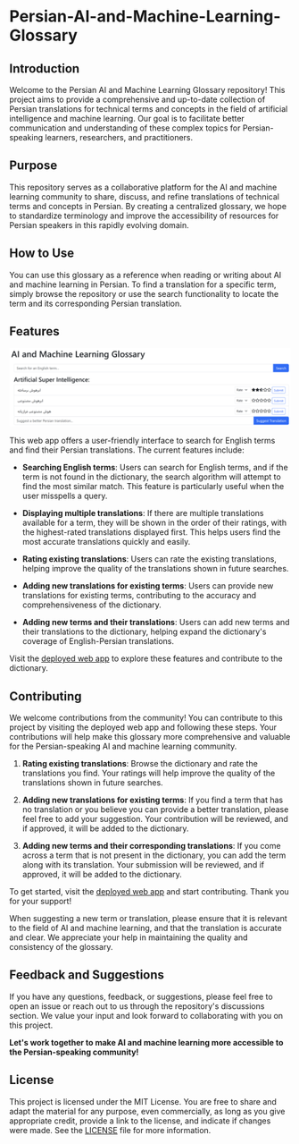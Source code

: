 # Persian-AI-and-Machine-Learning-Glossary

## Introduction

Welcome to the Persian AI and Machine Learning Glossary repository! This project aims to provide a comprehensive and up-to-date collection of Persian translations for technical terms and concepts in the field of artificial intelligence and machine learning. Our goal is to facilitate better communication and understanding of these complex topics for Persian-speaking learners, researchers, and practitioners.

## Purpose

This repository serves as a collaborative platform for the AI and machine learning community to share, discuss, and refine translations of technical terms and concepts in Persian. By creating a centralized glossary, we hope to standardize terminology and improve the accessibility of resources for Persian speakers in this rapidly evolving domain.

## How to Use

You can use this glossary as a reference when reading or writing about AI and machine learning in Persian. To find a translation for a specific term, simply browse the repository or use the search functionality to locate the term and its corresponding Persian translation.

## Features

![Screenshot](images/Screenshot.png)

This web app offers a user-friendly interface to search for English terms and find their Persian translations. The current features include:

- **Searching English terms**: Users can search for English terms, and if the term is not found in the dictionary, the search algorithm will attempt to find the most similar match. This feature is particularly useful when the user misspells a query.

- **Displaying multiple translations**: If there are multiple translations available for a term, they will be shown in the order of their ratings, with the highest-rated translations displayed first. This helps users find the most accurate translations quickly and easily.

- **Rating existing translations**: Users can rate the existing translations, helping improve the quality of the translations shown in future searches.

- **Adding new translations for existing terms**: Users can provide new translations for existing terms, contributing to the accuracy and comprehensiveness of the dictionary.

- **Adding new terms and their translations**: Users can add new terms and their translations to the dictionary, helping expand the dictionary's coverage of English-Persian translations.

Visit the [deployed web app](your_web_app_link_here) to explore these features and contribute to the dictionary.


## Contributing

We welcome contributions from the community! You can contribute to this project by visiting the deployed web app and following these steps. Your contributions will help make this glossary more comprehensive and valuable for the Persian-speaking AI and machine learning community.

1. **Rating existing translations**: Browse the dictionary and rate the translations you find. Your ratings will help improve the quality of the translations shown in future searches.

2. **Adding new translations for existing terms**: If you find a term that has no translation or you believe you can provide a better translation, please feel free to add your suggestion. Your contribution will be reviewed, and if approved, it will be added to the dictionary.

3. **Adding new terms and their corresponding translations**: If you come across a term that is not present in the dictionary, you can add the term along with its translation. Your submission will be reviewed, and if approved, it will be added to the dictionary.

To get started, visit the [deployed web app](your_web_app_link_here) and start contributing. Thank you for your support!

When suggesting a new term or translation, please ensure that it is relevant to the field of AI and machine learning, and that the translation is accurate and clear. We appreciate your help in maintaining the quality and consistency of the glossary.

## Feedback and Suggestions

If you have any questions, feedback, or suggestions, please feel free to open an issue or reach out to us through the repository's discussions section. We value your input and look forward to collaborating with you on this project.

**Let's work together to make AI and machine learning more accessible to the Persian-speaking community!**

## License

This project is licensed under the MIT License. You are free to share and adapt the material for any purpose, even commercially, as long as you give appropriate credit, provide a link to the license, and indicate if changes were made. See the [LICENSE](LICENSE) file for more information.
